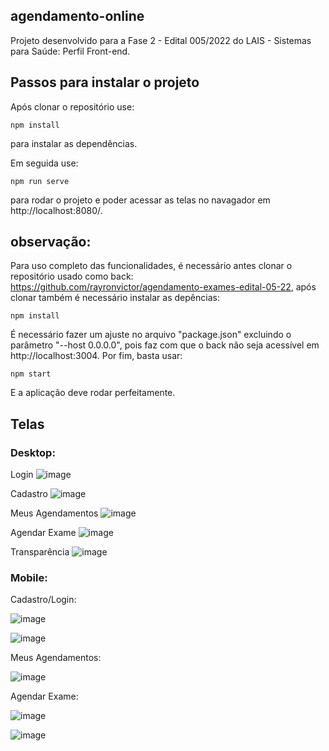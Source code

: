 ## agendamento-online
Projeto desenvolvido para a Fase 2 - Edital 005/2022 do LAIS - Sistemas para Saúde: Perfil Front-end.

## Passos para instalar o projeto

Após clonar o repositório use:
```
npm install
```
para instalar as dependências.

Em seguida use:
```
npm run serve
```
para rodar o projeto e poder acessar as telas no navagador em http://localhost:8080/.

## observação:
Para uso completo das funcionalidades, é necessário antes clonar o repositório usado como back: https://github.com/rayronvictor/agendamento-exames-edital-05-22, após clonar também é necessário instalar as depências:
```
npm install
```
É necessário fazer um ajuste no arquivo "package.json" excluindo o parâmetro "--host 0.0.0.0", pois faz com que o back não seja acessível em http://localhost:3004. Por fim, basta usar:
```
npm start
```
E a aplicação deve rodar perfeitamente.

## Telas

### Desktop:
Login
![image](https://user-images.githubusercontent.com/61337156/154091263-cf836b91-868a-4def-b3e3-b6d37ade2b46.png)

Cadastro
![image](https://user-images.githubusercontent.com/61337156/154091406-c7d3fe05-7df3-40ca-bfe3-1558ac9ac943.png)

Meus Agendamentos
![image](https://user-images.githubusercontent.com/61337156/154091124-7751af57-1f57-4a3c-92d6-ca5f5fb6d10a.png)

Agendar Exame
![image](https://user-images.githubusercontent.com/61337156/154090575-443951ad-06d5-45db-b7d9-f38af594bd10.png)

Transparência
![image](https://user-images.githubusercontent.com/61337156/154091509-bb0a2ed9-4479-415f-9e43-b8ab13d7b621.png)

### Mobile:

Cadastro/Login:

![image](https://user-images.githubusercontent.com/61337156/154091641-3db6c37c-cf8c-4951-becf-4167321330b4.png)

![image](https://user-images.githubusercontent.com/61337156/154091693-f592e765-43a0-4455-a29b-4e826f0dfa49.png)

Meus Agendamentos:

![image](https://user-images.githubusercontent.com/61337156/154091785-c7071712-8be8-4daa-8dfb-1cf9f4fc5640.png)

Agendar Exame:

![image](https://user-images.githubusercontent.com/61337156/154091942-d4e4ffcc-329f-4caf-8d8a-66795e8721d8.png)

![image](https://user-images.githubusercontent.com/61337156/154092232-8f289514-5c75-4c03-95af-f097f7fa9a2d.png)



